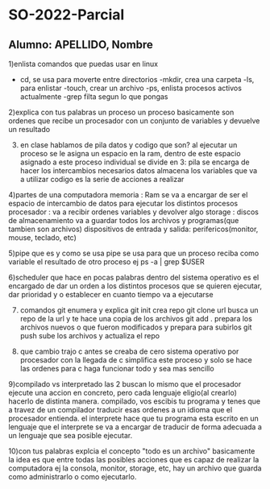 # SO-2022-Parcial
## Alumno: APELLIDO, Nombre

1)enlista comandos que puedas usar en linux
- cd, se usa para moverte entre directorios 
-mkdir, crea una carpeta
-ls, para enlistar
-touch, crear un archivo
-ps, enlista procesos activos actualmente
-grep filta segun lo que pongas

2)explica con tus palabras un proceso
un proceso basicamente son ordenes que recibe un procesador con un conjunto de variables y devuelve un resultado

3) en clase hablamos de pila datos y codigo que son?
al ejecutar un proceso se le asigna un espacio en la ram, dentro de este espacio asignado a este proceso individual se divide en 3:
pila se encarga de hacer los intercambios necesarios
datos almacena los variables que va a utilizar
codigo es la serie de acciones a realizar


4)partes de una computadora
memoria : Ram se va a encargar de ser el espacio de intercambio de datos para ejecutar los distintos procesos
procesador : va a recibir ordenes variables y devolver algo
storage : discos de almacenamiento va a guardar todos los archivos y programas(que tambien son archivos)
dispositivos de entrada y salida: perifericos(monitor, mouse, teclado, etc)

5)pipe que es y como se usa
pipe se usa para que un proceso reciba como variable el resultado de otro proceso ej
ps -a | grep $USER

6)scheduler que hace
en pocas palabras dentro del sistema operativo es el encargado de dar un orden a los distintos procesos que se quieren ejecutar, dar prioridad y o establecer en cuanto tiempo va a ejecutarse 

7) comandos git enumera y explica
git init crea repo
git clone url busca un repo de la url y te hace una copia de los archivos
git add . prepara los archivos nuevos o  que fueron modificados y prepara para subirlos
git push sube los archivos y actualiza el repo

8) que cambio trajo c
antes se creaba de cero sistema operativo por procesador con la llegada de c simplifica este proceso y solo se hace las ordenes para c haga funcionar todo y sea mas sencillo 

9)compilado vs interpretado
las 2 buscan lo mismo que el procesador ejecute una accion en concreto, pero cada lenguaje eligio(al crearlo) hacerlo de distinta manera. compilado, vos escibis tu programa y tenes que a travez de un compilador traducir esas ordenes a un idioma que el procesador entienda. el interprete hace que tu programa esta escrito en un lenguaje que el interprete se va a encargar de traducir de forma adecuada a un lenguaje que sea posible ejecutar. 


10)con tus palabras explcia el concepto "todo es un archivo"
basicamente la idea es que entre todas las posibles acciones que es capaz de realizar la computadora ej la consola, monitor, storage, etc, hay un archivo que guarda como administrarlo o como ejecutarlo.
